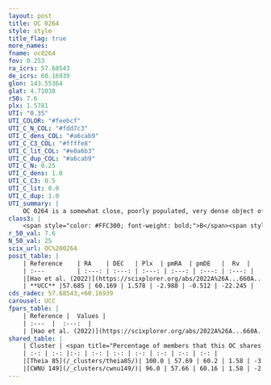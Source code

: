 ```yaml
---
layout: post
title: OC 0264
style: style
title_flag: true
more_names: 
fname: oc0264
fov: 0.253
ra_icrs: 57.68543
de_icrs: 60.16939
glon: 143.55364
glat: 4.71038
r50: 7.6
plx: 1.5781
UTI: "0.35"
UTI_COLOR: "#feebcf"
UTI_C_N_COL: "#fdd7c3"
UTI_C_dens_COL: "#a6cab9"
UTI_C_C3_COL: "#ffffe8"
UTI_C_lit_COL: "#e0a6b3"
UTI_C_dup_COL: "#a6cab9"
UTI_C_N: 0.25
UTI_C_dens: 1.0
UTI_C_C3: 0.5
UTI_C_lit: 0.0
UTI_C_dup: 1.0
UTI_summary: |
    OC 0264 is a somewhat close, poorly populated, very dense object of intermediate C3 quality. It was recently reported in the literature. This object shares a large percentage of members with 2 later reported entries.
class3: |
    <span style="color: #FFC300; font-weight: bold;">B</span><span style="color: #FFC300; font-weight: bold;">B</span>
r_50_val: 7.6
N_50_val: 25
scix_url: OC%200264
posit_table: |
    | Reference    | RA    | DEC   | Plx  | pmRA  | pmDE   |  Rv  |
    | :---         | :---: | :---: | :---: | :---: | :---: | :---: |
    |[Hao et al. (2022)](https://scixplorer.org/abs/2022A%26A...660A...4H) | 57.629 | 60.182 | 1.578 | -3.02 | -0.584 | -- |
    | **UCC** |57.685 | 60.169 | 1.578 | -2.988 | -0.512 | -22.245 | 
cds_radec: 57.68543,+60.16939
carousel: UCC
fpars_table: |
    | Reference |  Values |
    | :---  |  :---:  |
    | [Hao et al. (2022)](https://scixplorer.org/abs/2022A%26A...660A...4H) | `AG=1.72, age=7.6, Z=0.018` |
shared_table: |
    | Cluster | <span title="Percentage of members that this OC shares with the ones listed">%</span>   | RA   | DEC   | Plx   | pmRA  | pmDE  | Rv | UTI |
    | :-: | :-: |:-: | :-: | :-: | :-: | :-: | :-: | :-: |
    |[Theia 85](/_clusters/theia85/)| 100.0 | 57.69 | 60.2 | 1.58 | -3.0 | -0.46 | -22.25 |0.07 |
    |[CWNU 149](/_clusters/cwnu149/)| 96.0 | 57.66 | 60.16 | 1.58 | -2.99 | -0.51 | -22.24 |0.02 |
---
```


